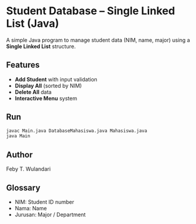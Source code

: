 # Student Database – Single Linked List (Java)

A simple Java program to manage student data (NIM, name, major) using a **Single Linked List** structure.

## Features
- **Add Student** with input validation
- **Display All** (sorted by NIM)
- **Delete All** data
- **Interactive Menu** system

## Run
```bash
javac Main.java DatabaseMahasiswa.java Mahasiswa.java
java Main
```

## Author
Feby T. Wulandari

## Glossary
- NIM: Student ID number
- Nama: Name
- Jurusan: Major / Department
